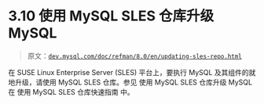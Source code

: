# 3.10 使用 MySQL SLES 仓库升级 MySQL

> 原文：[`dev.mysql.com/doc/refman/8.0/en/updating-sles-repo.html`](https://dev.mysql.com/doc/refman/8.0/en/updating-sles-repo.html)

在 SUSE Linux Enterprise Server (SLES) 平台上，要执行 MySQL 及其组件的就地升级，请使用 MySQL SLES 仓库。参见 使用 MySQL SLES 仓库升级 MySQL 在 使用 MySQL SLES 仓库快速指南 中。

